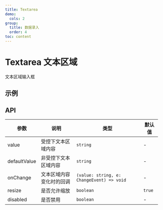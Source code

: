 ```yaml
---
title: Textarea
demo:
  cols: 2
group:
  title: 数据录入
  order: 4
toc: content
---
```


# Textarea 文本区域

文本区域输入框

## 示例

<code src="./demos/TextareaBase.tsx" title="基本使用" description="基本使用"></code>
<code src="./demos/TextareaControlled.tsx" title="受控使用" description="使用`value`和`onChange`进行受控"></code>
<code src="./demos/TextareaWithoutResize.tsx" title="禁止缩放" description="使用`resize=false`来禁止缩放"></code>
<code src="./demos/TextareaDisabled.tsx" title="禁用文本区域" description="使用`disabled`禁用文本区域"></code>

## API

| 参数         | 说明                     | 类型                                      | 默认值 |
| ------------ | ------------------------ | ----------------------------------------- | ------ |
| value        | 受控下文本区域内容       | `string`                                  | -      |
| defaultValue | 非受控下文本区域内容     | `string`                                  | -      |
| onChange     | 文本区域内容变化时的回调 | `(value: string, e: ChangeEvent) => void` | -      |
| resize       | 是否允许缩放             | `boolean`                                 | `true` |
| disabled     | 是否禁用                 | `boolean`                                 | -      |
